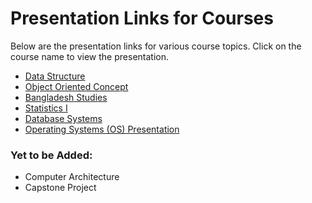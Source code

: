 # Presentation Links for Courses

Below are the presentation links for various course topics. Click on the course name to view the presentation.

- [Data Structure](https://www.canva.com/design/DAGU4MmbHXc/FGSXxTCCaRiBzaFkaqHU7A/view?utm_content=DAGU4MmbHXc&utm_campaign=designshare&utm_medium=link&utm_source=editor)
- [Object Oriented Concept](https://www.canva.com/design/DAGU7QYbw5E/V6Cf0_N03pWGci2y4BXQWQ/view?utm_content=DAGU7QYbw5E&utm_campaign=designshare&utm_medium=link&utm_source=editor)
- [Bangladesh Studies](https://www.canva.com/design/DAGUNABB6vs/YeJnwhz85rsuDlx8FYvObA/view?utm_content=DAGUNABB6vs&utm_campaign=designshare&utm_medium=link&utm_source=editor)
- [Statistics I](https://www.canva.com/design/DAGUB_GG8fg/5SNLh8fl6BzvbZp7pSRL8Q/view?utm_content=DAGUB_GG8fg&utm_campaign=designshare&utm_medium=link&utm_source=editor)
- [Database Systems](https://www.canva.com/design/DAGgMvHjr3s/awY3OsmDRUQfZh5iB-HC9g/view?utm_content=DAGgMvHjr3s&utm_campaign=designshare&utm_medium=link2&utm_source=uniquelinks&utlId=he8d43a5315)
- [Operating Systems (OS) Presentation](https://www.canva.com/design/DAGtKU2wGO0/PW69yEkO7j20xwHc_TS4cw/view?utm_content=DAGtKU2wGO0&utm_campaign=designshare&utm_medium=link2&utm_source=uniquelinks&utlId=hbab15f2b22)

### Yet to be Added:
- Computer Architecture
- Capstone Project
